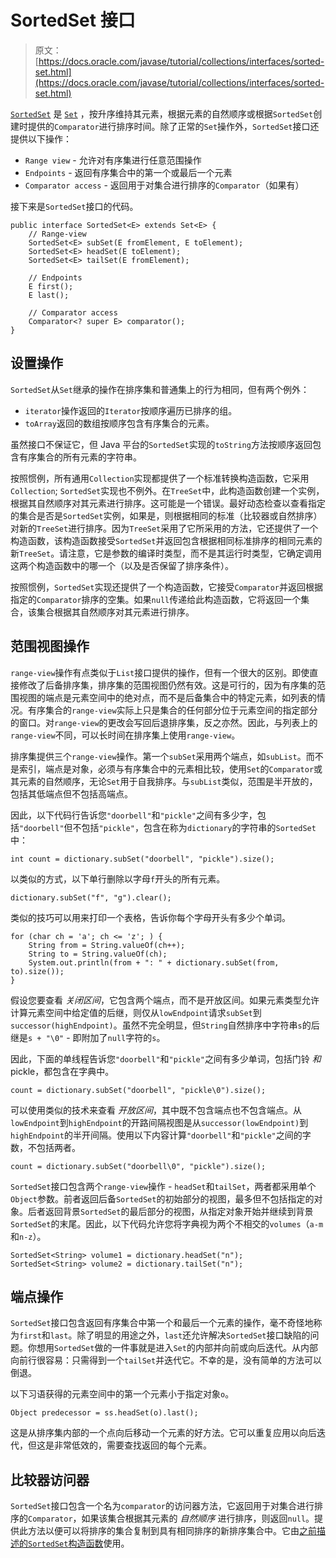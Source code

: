 # SortedSet 接口

> 原文： [https://docs.oracle.com/javase/tutorial/collections/interfaces/sorted-set.html](https://docs.oracle.com/javase/tutorial/collections/interfaces/sorted-set.html)

[`SortedSet`](https://docs.oracle.com/javase/8/docs/api/java/util/SortedSet.html) 是 [`Set`](https://docs.oracle.com/javase/8/docs/api/java/util/Set.html) ，按升序维持其元素，根据元素的自然顺序或根据`SortedSet`创建时提供的`Comparator`进行排序时间。除了正常的`Set`操作外，`SortedSet`接口还提供以下操作：

*   `Range view` - 允许对有序集进行任意范围操作
*   `Endpoints` - 返回有序集合中的第一个或最后一个元素
*   `Comparator access` - 返回用于对集合进行排序的`Comparator`（如果有）

接下来是`SortedSet`接口的代码。

```
public interface SortedSet<E> extends Set<E> {
    // Range-view
    SortedSet<E> subSet(E fromElement, E toElement);
    SortedSet<E> headSet(E toElement);
    SortedSet<E> tailSet(E fromElement);

    // Endpoints
    E first();
    E last();

    // Comparator access
    Comparator<? super E> comparator();
}

```

## 设置操作

`SortedSet`从`Set`继承的操作在排序集和普通集上的行为相同，但有两个例外：

*   `iterator`操作返回的`Iterator`按顺序遍历已排序的组。
*   `toArray`返回的数组按顺序包含有序集合的元素。

虽然接口不保证它，但 Java 平台的`SortedSet`实现的`toString`方法按顺序返回包含有序集合的所有元素的字符串。

按照惯例，所有通用`Collection`实现都提供了一个标准转换构造函数，它采用`Collection`; `SortedSet`实现也不例外。在`TreeSet`中，此构造函数创建一个实例，根据其自然顺序对其元素进行排序。这可能是一个错误。最好动态检查以查看指定的集合是否是`SortedSet`实例，如果是，则根据相同的标准（比较器或自然排序）对新的`TreeSet`进行排序。因为`TreeSet`采用了它所采用的方法，它还提供了一个构造函数，该构造函数接受`SortedSet`并返回包含根据相同标准排序的相同元素的新`TreeSet`。请注意，它是参数的编译时类型，而不是其运行时类型，它确定调用这两个构造函数中的哪一个（以及是否保留了排序条件）。

按照惯例，`SortedSet`实现还提供了一个构造函数，它接受`Comparator`并返回根据指定的`Comparator`排序的空集。如果`null`传递给此构造函数，它将返回一个集合，该集合根据其自然顺序对其元素进行排序。

## 范围视图操作

`range-view`操作有点类似于`List`接口提供的操作，但有一个很大的区别。即使直接修改了后备排序集，排序集的范围视图仍然有效。这是可行的，因为有序集的范围视图的端点是元素空间中的绝对点，而不是后备集合中的特定元素，如列表的情况。有序集合的`range-view`实际上只是集合的任何部分位于元素空间的指定部分的窗口。对`range-view`的更改会写回后退排序集，反之亦然。因此，与列表上的`range-view`不同，可以长时间在排序集上使用`range-view`。

排序集提供三个`range-view`操作。第一个`subSet`采用两个端点，如`subList`。而不是索引，端点是对象，必须与有序集合中的元素相比较，使用`Set`的`Comparator`或其元素的自然顺序，无论`Set`用于自我排序。与`subList`类似，范围是半开放的，包括其低端点但不包括高端点。

因此，以下代码行告诉您`"doorbell"`和`"pickle"`之间有多少字，包括`"doorbell"`但不包括`"pickle"`，包含在称为`dictionary`的字符串的`SortedSet`中：

```
int count = dictionary.subSet("doorbell", "pickle").size();

```

以类似的方式，以下单行删除以字母`f`开头的所有元素。

```
dictionary.subSet("f", "g").clear();

```

类似的技巧可以用来打印一个表格，告诉你每个字母开头有多少个单词。

```
for (char ch = 'a'; ch <= 'z'; ) {
    String from = String.valueOf(ch++);
    String to = String.valueOf(ch);
    System.out.println(from + ": " + dictionary.subSet(from, to).size());
}

```

假设您要查看 _关闭区间_，它包含两个端点，而不是开放区间。如果元素类型允许计算元素空间中给定值的后继，则仅从`lowEndpoint`请求`subSet`到`successor(highEndpoint)`。虽然不完全明显，但`String`自然排序中字符串`s`的后继是`s + "\0"` - 即附加了`null`字符的`s`。

因此，下面的单线程告诉您`"doorbell"`和`"pickle"`之间有多少单词，包括门铃 _和_ pickle，都包含在字典中。

```
count = dictionary.subSet("doorbell", "pickle\0").size();

```

可以使用类似的技术来查看 _开放区间_，其中既不包含端点也不包含端点。从`lowEndpoint`到`highEndpoint`的开路间隔视图是从`successor(lowEndpoint)`到`highEndpoint`的半开间隔。使用以下内容计算`"doorbell"`和`"pickle"`之间的字数，不包括两者。

```
count = dictionary.subSet("doorbell\0", "pickle").size();

```

`SortedSet`接口包含两个`range-view`操作 - `headSet`和`tailSet`，两者都采用单个`Object`参数。前者返回后备`SortedSet`的初始部分的视图，最多但不包括指定的对象。后者返回背景`SortedSet`的最后部分的视图，从指定对象开始并继续到背景`SortedSet`的末尾。因此，以下代码允许您将字典视为两个不相交的`volumes`（`a-m`和`n-z`）。

```
SortedSet<String> volume1 = dictionary.headSet("n");
SortedSet<String> volume2 = dictionary.tailSet("n");

```

## 端点操作

`SortedSet`接口包含返回有序集合中第一个和最后一个元素的操作，毫不奇怪地称为`first`和`last`。除了明显的用途之外，`last`还允许解决`SortedSet`接口缺陷的问题。你想用`SortedSet`做的一件事就是进入`Set`的内部并向前或向后迭代。从内部向前行很容易：只需得到一个`tailSet`并迭代它。不幸的是，没有简单的方法可以倒退。

以下习语获得的元素空间中的第一个元素小于指定对象`o`。

```
Object predecessor = ss.headSet(o).last();

```

这是从排序集内部的一个点向后移动一个元素的好方法。它可以重复应用以向后迭代，但这是非常低效的，需要查找返回的每个元素。

## 比较器访问器

`SortedSet`接口包含一个名为`comparator`的访问器方法，它返回用于对集合进行排序的`Comparator`，如果该集合根据其元素的 _自然顺序_ 进行排序，则返回`null`。提供此方法以便可以将排序的集合复制到具有相同排序的新排序集合中。它由[之前描述的`SortedSet`构造函数](#constructor)使用。